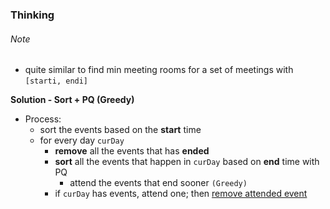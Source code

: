 ### Thinking
###### Note
- quite similar to find min meeting rooms for a set of meetings with `[starti, endi]` 

**Solution - Sort + PQ (Greedy)**
- Process:
  - sort the events based on the **start** time
  - for every day `curDay`
    - **remove** all the events that has **ended**
    - **sort** all the events that happen in `curDay` based on **end** time with PQ
      - attend the events that end sooner `(Greedy)`
    - if `curDay` has events, attend one; then <u>remove attended event</u> 